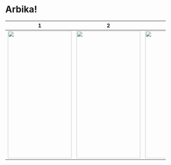 # Arbika!

| 1  | 2 | 3  | 4 |
| ------------- | ------------- | ------------- | ------------- |
|<img src="https://github.com/alinaghizadeh71/Arbika/assets/16202692/08563c1f-7ea4-4290-8ece-8222158360e3" width="200" height="400"/>|<img src="https://github.com/alinaghizadeh71/Arbika/assets/16202692/210bb5f0-d7c6-49fd-a555-ca29ebdd5f51" width="200" height="400"/>|<img src="https://github.com/alinaghizadeh71/Arbika/assets/16202692/2d0d6478-1839-4b6f-96f6-6c491197a9dd" width="200" height="400"/>|<img src="https://github.com/alinaghizadeh71/Arbika/assets/16202692/059bfa05-191e-49bb-aa67-a3f18d9a9dd4" width="200" height="400"/> 

